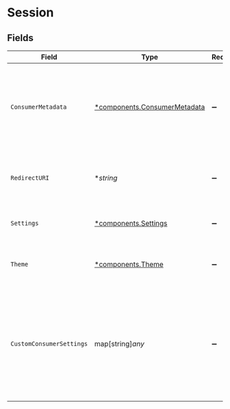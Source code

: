 # Session


## Fields

| Field                                                                                                                 | Type                                                                                                                  | Required                                                                                                              | Description                                                                                                           | Example                                                                                                               |
| --------------------------------------------------------------------------------------------------------------------- | --------------------------------------------------------------------------------------------------------------------- | --------------------------------------------------------------------------------------------------------------------- | --------------------------------------------------------------------------------------------------------------------- | --------------------------------------------------------------------------------------------------------------------- |
| `ConsumerMetadata`                                                                                                    | [*components.ConsumerMetadata](../../models/components/consumermetadata.md)                                           | :heavy_minus_sign:                                                                                                    | The metadata of the consumer. This is used to display the consumer in the sidebar. This is optional, but recommended. |                                                                                                                       |
| `RedirectURI`                                                                                                         | **string*                                                                                                             | :heavy_minus_sign:                                                                                                    | The URL to redirect the user to after the session has been configured.                                                | https://mysaas.com/dashboard                                                                                          |
| `Settings`                                                                                                            | [*components.Settings](../../models/components/settings.md)                                                           | :heavy_minus_sign:                                                                                                    | Settings to change the way the Vault is displayed.                                                                    |                                                                                                                       |
| `Theme`                                                                                                               | [*components.Theme](../../models/components/theme.md)                                                                 | :heavy_minus_sign:                                                                                                    | Theming options to change the look and feel of Vault.                                                                 |                                                                                                                       |
| `CustomConsumerSettings`                                                                                              | map[string]*any*                                                                                                      | :heavy_minus_sign:                                                                                                    | Custom consumer settings that are passed as part of the session.                                                      | {<br/>"feature_flag_1": true,<br/>"tax_rates": [<br/>{<br/>"id": "6",<br/>"label": "6%"<br/>},<br/>{<br/>"id": "21",<br/>"label": "21%"<br/>}<br/>]<br/>} |
